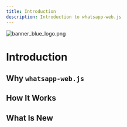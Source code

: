 ```yaml
---
title: Introduction
description: Introduction to whatsapp-web.js
---
```


<html>
    <img :src="$withBase('/branding/dark/banner_blue_logo.png')" alt="banner_blue_logo.png">
<html/>

# Introduction


## Why `whatsapp-web.js`


## How It Works


## What Is New